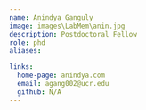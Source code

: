 ```yaml
---
name: Anindya Ganguly
image: images\LabMem\anin.jpg
description: Postdoctoral Fellow
role: phd
aliases:

links:
  home-page: anindya.com
  email: agang002@ucr.edu
  github: N/A
---
```



